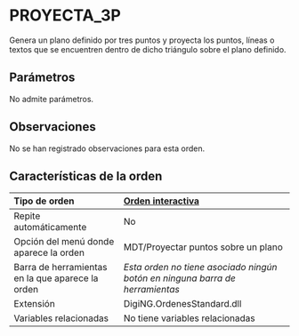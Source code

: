 # PROYECTA\_3P

Genera un plano definido por tres puntos y proyecta los puntos, líneas o textos que se encuentren dentro de dicho triángulo sobre el plano definido.

## Parámetros

No admite parámetros.

## Observaciones

No se han registrado observaciones para esta orden.

## Características de la orden

| Tipo de orden | [Orden interactiva]() |
| :--- | :--- |
| Repite automáticamente | No |
| Opción del menú donde aparece la orden | MDT/Proyectar puntos sobre un plano |
| Barra de herramientas en la que aparece la orden | _Esta orden no tiene asociado ningún botón en ninguna barra de herramientas_ |
| Extensión | DigiNG.OrdenesStandard.dll |
| Variables relacionadas | No tiene variables relacionadas |

